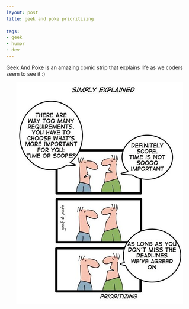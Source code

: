 ```yaml
---
layout: post
title: geek and poke prioritizing

tags:
- geek
- humor
- dev
---
```

[Geek And Poke](http://geekandpoke.typepad.com/) is an amazing comic strip that explains life as we coders seem to see it :)

<div style="text-align:center">
    <img src="uploads/geek_and_poke_prioritizing.jpg" alt="What is more important for you, time or scope? / Definitely scope, time is not sooooo important... As long as you don't miss the deadlines we've agrred on"/>
</div>

